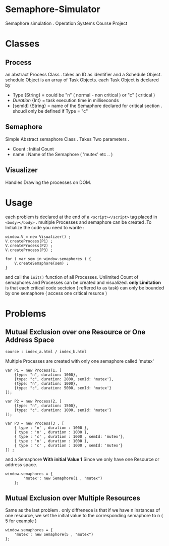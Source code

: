 # Semaphore-Simulator
Semaphore simulation . Operation Systems Course Project

# Classes

 ## Process
an abstract Process Class .
takes an ID as identifier and a Schedule Object.
schedule Object is an array of Task Objects.
each Task Object is declared by
+ Type {String} = could be "n" ( normal - non critical ) or "c" ( critical )
+ *Duration* {Int} = task execution time in milliseconds
+ [semId] {String} = name of the Semaphore declared for critical section . shoudl only be defined if Type = "c"

 ## Semaphore
 Simple Abstract semaphore Class . Takes Two parameters .
 + Count : Initial Count
 + name : Name of the Semaphore ( 'mutex' etc .. )

 ## Visualizer
Handles Drawing the processes on DOM.
# Usage
each problem is declared at the end of a `<script></script>` tag placed in `<body></body>` . multiple Processes and semaphore can be created .To Initialize the code you need to warite :

    window.V = new Visualizer() ;
    V.createProcess(P1) ;
    V.createProcess(P2) ;
    V.createProcess(P3) ;

    for ( var sem in window.semaphores ) {
        V.createSemaphore(sem) ;
    }
    
and call the `init()` function of all Processes. Unlimited Count of semaphores and Processes can be created and visualized. **only Limitation** is that each critical code secteion ( reffered to as task) can only be bounded by one semaphore ( access one critical resurce )

# Problems
## Mutual Exclusion over one Resource or One Address Space
    source : index_a.html / index_b.html
Multiple Processes are created with only one semaphore called 'mutex'

    var P1 = new Process(1, [
        {type: "n", duration: 1000},
        {type: "c", duration: 2000, semId: 'mutex'},
        {type: "n", duration: 1000},
        {type: "c", duration: 5000, semId: 'mutex'}
    ]);

    var P2 = new Process(2, [
        {type: "n", duration: 1500},
        {type: "c", duration: 1000, semId: 'mutex'}
    ]);

    var P3 = new Process(3 , [
        { type : 'n' , duration : 1000 },
        { type : 'n' , duration : 1000 },
        { type : 'c' , duration : 1000 , semId: 'mutex'},
        { type : 'n' , duration : 1000 },
        { type : 'c' , duration : 1000 , semId: 'mutex'}
    ]) ;

and a Semaphore **With initial Value 1** Since we only have one Resource or address space.

    window.semaphores = {
            'mutex': new Semaphore(1 , "mutex")
        };

## Mutual Exclusion over Multiple Resources
Same as the last problem . only diffrenece is that if we have n instances of one resource, we set the initial value to the corresponding semaphore to n ( 5 for example )

    window.semaphores = {
        'mutex': new Semaphore(5 , "mutex")
    };
    
